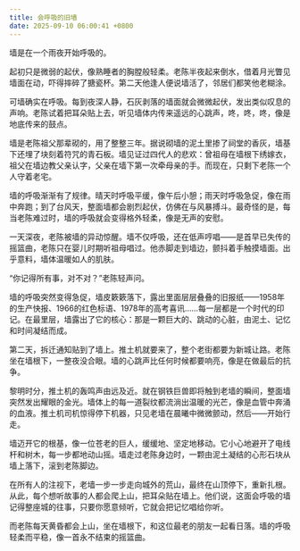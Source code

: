```yaml
---
title: 会呼吸的旧墙
date: 2025-09-10 06:00:41 +0800
---
```


墙是在一个雨夜开始呼吸的。

起初只是微弱的起伏，像熟睡者的胸膛般轻柔。老陈半夜起来倒水，借着月光瞥见墙面在动，吓得摔碎了搪瓷杯。第二天他逢人便说墙活了，邻居们都笑他老糊涂。

可墙确实在呼吸。每到夜深人静，石灰剥落的墙面就会微微起伏，发出类似叹息的声响。老陈试着把耳朵贴上去，听见墙体内传来遥远的心跳声，咚，咚，咚，像是地底传来的鼓点。

墙是老陈祖父那辈砌的，用了整整三年。据说砌墙的泥土里掺了祠堂的香灰，墙基下还埋了块刻着符咒的青石板。墙见证过四代人的悲欢：曾祖母在墙根下绣嫁衣，祖父在墙边教父亲认字，父亲在墙下第一次牵母亲的手。而现在，只剩下老陈一个人守着老宅。

墙的呼吸渐渐有了规律。晴天时呼吸平缓，像午后小憩；雨天时呼吸急促，像在雨中奔跑；到了台风天，整面墙都会剧烈起伏，仿佛在与风暴搏斗。最奇怪的是，每当老陈难过时，墙的呼吸就会变得格外轻柔，像是无声的安慰。

一天深夜，老陈被墙的异动惊醒。墙不仅呼吸，还在低声哼唱——是首早已失传的摇篮曲，老陈只在婴儿时期听祖母唱过。他赤脚走到墙边，颤抖着手触摸墙面。出乎意料，墙体温暖如人的肌肤。

“你记得所有事，对不对？”老陈轻声问。

墙的呼吸突然变得急促，墙皮簌簌落下，露出里面层层叠叠的旧报纸——1958年的生产快报、1966的红色标语、1978年的高考喜讯……每一层都是一个时代的印记。在最里层，墙露出了它的核心：那是一颗巨大的、跳动的心脏，由泥土、记忆和时间凝结而成。

第二天，拆迁通知贴到了墙上。推土机就要来了，整个老街都要为新城让路。老陈坐在墙根下，一整夜没合眼。墙的心跳声比任何时候都要响亮，像是在做最后的抗争。

黎明时分，推土机的轰鸣声由远及近。就在钢铁巨兽即将触到老墙的瞬间，整面墙突然发出耀眼的金光。墙体上的每一道裂纹都流淌出温暖的光芒，像是血管中奔涌的血液。推土机司机惊得停下机器，只见老墙在晨曦中微微颤动，然后——开始行走。

墙迈开它的根基，像一位苍老的巨人，缓缓地、坚定地移动。它小心地避开了电线杆和树木，每一步都地动山摇。墙走过老陈身边时，一颗由泥土凝结的心形石块从墙上落下，滚到老陈脚边。

在所有人的注视下，老墙一步一步走向城外的荒山，最终在山顶停下，重新扎根。从此，每个想听故事的人都会爬上山，把耳朵贴在墙上。他们说，这面会呼吸的墙记得整座城的往事，只要你愿意倾听，它就会把记忆唱给你听。

而老陈每天黄昏都会上山，坐在墙根下，和这位最老的朋友一起看日落。墙的呼吸轻柔而平稳，像一首永不结束的摇篮曲。
